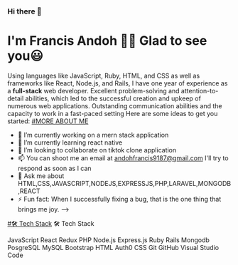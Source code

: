 ### Hi there 👋
# I'm Francis Andoh 🙋🏼 Glad to see you😃

Using languages like JavaScript, Ruby, HTML, and CSS as well as frameworks like React, Node.js, and Rails, I have one year of experience as a **full-stack** web developer. Excellent problem-solving and attention-to-detail abilities, which led to the successful creation and upkeep of numerous web applications. Outstanding communication abilities and the capacity to work in a fast-paced setting
Here are some ideas to get you started:
<ins>#MORE ABOUT ME</ins>
- 🔭 I’m currently working on a mern  stack application
- 🌱 I’m currently learning  react native
- 👯 I’m looking to collaborate on  tiktok clone application
- 📫 You can shoot me an email at  andohfrancis9187@gmail.com I'll try to respond as soon as I can
- 💬 Ask me about  HTML,CSS,JAVASCRIPT,NODEJS,EXPRESSJS,PHP,LARAVEL,MONGODB,REACT
- ⚡ Fun fact: When I successfully fixing a bug, that is the one thing that brings me joy.
-->


<ins>#🛠  Tech Stack</ins>
🛠  Tech Stack

JavaScript  React  Redux  PHP  Node.js  Express.js  Ruby  Rails  Mongodb  PosgreSQL  MySQL  Bootstrap HTML  Auth0  CSS  Git  GitHub  Visual Studio Code 
